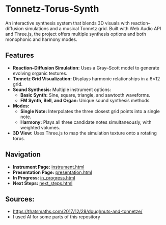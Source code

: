 # Tonnetz-Torus-Synth

An interactive synthesis system that blends 3D visuals with reaction–diffusion simulations and a musical Tonnetz grid. Built with Web Audio API and Three.js, the project offers multiple synthesis options and both monophonic and harmony modes.

## Features
- **Reaction–Diffusion Simulation:** Uses a Gray–Scott model to generate evolving organic textures.
- **Tonnetz Grid Visualization:** Displays harmonic relationships in a 6×12 grid.
- **Sound Synthesis:** Multiple instrument options:
  - **Basic Synth:** Sine, square, triangle, and sawtooth waveforms.
  - **FM Synth, Bell, and Organ:** Unique sound synthesis methods.
- **Modes:** 
  - **Single Note:** Interpolates the three closest grid points into a single note.
  - **Harmony:** Plays all three candidate notes simultaneously, with weighted volumes.
- **3D View:** Uses Three.js to map the simulation texture onto a rotating torus.

## Navigation
- **Instrument Page:** [instrument.html](instrument.html)
- **Presentation Page:** [presentation.html](presentation.html)
- **In Progress:** [in_progress.html](in_progress.html)
- **Next Steps:** [next_steps.html](next_steps.html)

## Sources:
- https://thatsmaths.com/2017/12/28/doughnuts-and-tonnetze/
- I used AI for some parts of this repository